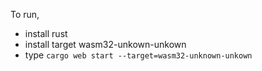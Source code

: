 To run, 
* install rust
* install target wasm32-unkown-unkown
* type `cargo web start --target=wasm32-unknown-unkown`

